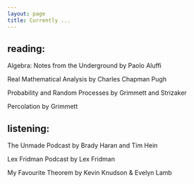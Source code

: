 ```yaml
---
layout: page
title: Currently ...
---
```


## reading:

Algebra: Notes from the Underground by Paolo Aluffi

Real Mathematical Analysis by Charles Chapman Pugh

Probability and Random Processes by Grimmett and Strizaker

Percolation by Grimmett

## listening:

The Unmade Podcast by Brady Haran and Tim Hein

Lex Fridman Podcast by Lex Fridman

My Favourite Theorem by Kevin Knudson & Evelyn Lamb

